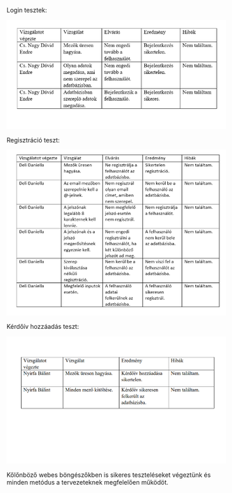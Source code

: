 Login tesztek:

  ![My Image](Tesztjegyzőkönyvek/login.png)

Regisztráció teszt:

  ![My Image](Tesztjegyzőkönyvek/reg.png)
  
Kérdőív hozzáadás teszt:

  ![My Image](Tesztjegyzőkönyvek/kerdoiv_hozzaadas.png)


Kőlőnböző webes böngészőkben is sikeres teszteléseket végeztünk és minden metódus a tervezeteknek megfelelően működöt.
